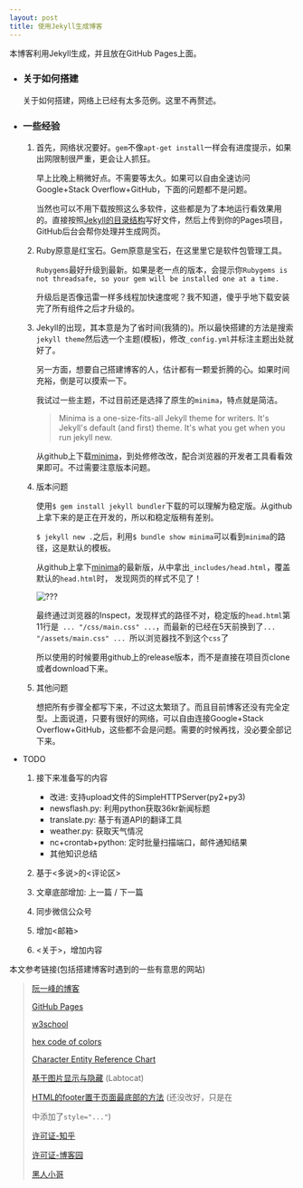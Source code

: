 ```yaml
---
layout: post
title: 使用Jekyll生成博客
---
```



本博客利用Jekyll生成，并且放在GitHub Pages上面。

* ### 关于如何搭建  

	关于如何搭建，网络上已经有太多范例。这里不再赘述。


* ### 一些经验

	1. 首先，网络状况要好。`gem`不像`apt-get install`一样会有进度提示，如果出网限制很严重，更会让人抓狂。

		早上比晚上稍微好点。不需要等太久。如果可以自由全速访问Google+Stack Overflow+GitHub，下面的问题都不是问题。
		
		当然也可以不用下载按照这么多软件，这些都是为了本地运行看效果用的。直接按照[Jekyll的目录结构](https://jekyllrb.com/docs/structure/)写好文件，然后上传到你的Pages项目，GitHub后台会帮你处理并生成网页。

	2. Ruby原意是红宝石。Gem原意是宝石，在这里里它是软件包管理工具。
		
		`Rubygems`最好升级到最新。如果是老一点的版本，会提示你`Rubygems is not threadsafe, so your gem will be installed one at a time.`

		升级后是否像迅雷一样多线程加快速度呢？我不知道，傻乎乎地下载安装完了所有组件之后才升级的。

	3. Jekyll的出现，其本意是为了省时间(我猜的)。所以最快搭建的方法是搜索`jekyll theme`然后选一个主题(模板)，修改`_config.yml`并标注主题出处就好了。

		另一方面，想要自己搭建博客的人，估计都有一颗爱折腾的心。如果时间充裕，倒是可以摸索一下。
		
		我试过一些主题，不过目前还是选择了原生的`minima`，特点就是简洁。
		
		> Minima is a one-size-fits-all Jekyll theme for writers. It's Jekyll's default (and first) theme. It's what you get when you run jekyll new.
		
		从github上下载[minima](https://github.com/jekyll/minima)，到处修修改改，配合浏览器的开发者工具看看效果即可。不过需要注意版本问题。

	4. 版本问题

		使用`$ gem install jekyll bundler`下载的可以理解为稳定版。从github上拿下来的是正在开发的，所以和稳定版稍有差别。
		
		`$ jekyll new .`之后，利用`$ bundle show minima`可以看到`minima`的路径，这是默认的模板。
		
		从github上拿下[minima](https://github.com/jekyll/minima)的最新版，从中拿出`_includes/head.html`，覆盖默认的`head.html`时，	发现网页的样式不见了！
		
		![???](http://newsimg.5054399.com/uploads/userup/1609/14145AK119.jpg)
		
		最终通过浏览器的Inspect，发现样式的路径不对，稳定版的`head.html`第11行是` ... "/css/main.css" ...`，而最新的已经在5天前换到了`... "/assets/main.css" ... `所以浏览器找不到这个`css`了
		
		所以使用的时候要用github上的release版本，而不是直接在项目页clone或者download下来。

	5. 其他问题
		
		想把所有步骤全都写下来，不过这太繁琐了。而且目前博客还没有完全定型。上面说道，只要有很好的网络，可以自由连接Google+Stack Overflow+GitHub，这些都不会是问题。需要的时候再找，没必要全部记下来。
		
* TODO

	1. 接下来准备写的内容

		* 改进: 支持upload文件的SimpleHTTPServer(py2+py3)
		* newsflash.py: 利用python获取36kr新闻标题
		* translate.py: 基于有道API的翻译工具
		* weather.py: 获取天气情况
		* nc+crontab+python: 定时批量扫描端口，邮件通知结果
		* 其他知识总结

	2. 基于<多说>的<评论区>
	
	3. 文章底部增加: 上一篇 / 下一篇
	
	4. 同步微信公众号

	5. 增加<邮箱>

	6. <关于>，增加内容


本文参考链接(包括搭建博客时遇到的一些有意思的网站)

> [阮一峰的博客](http://www.ruanyifeng.com/blog/2012/08/blogging_with_jekyll.html)
>
> [GitHub Pages](https://pages.github.com/)
>
> [w3school](http://www.w3school.com.cn/index.html)
> 
> [hex code of colors](http://www.color-hex.com)
> 
> [Character Entity Reference Chart](https://dev.w3.org/html5/html-author/charref)
> 
> [基于图片显示与隐藏](http://www.nowamagic.net/librarys/veda/detail/1017) (Labtocat)
> 
> [HTML的footer置于页面最底部的方法](http://blog.csdn.net/jazywoo123/article/details/9866765) (还没改好，只是在<footer>中添加了`style="..."`)
> 
> [许可证-知乎](https://www.zhihu.com/question/28292322)
> 
> [许可证-博客园](http://www.cnblogs.com/ncore/p/3232294.html)
> 
> [黑人小哥](http://newsimg.5054399.com/uploads/userup/1609/14145AK119.jpg)